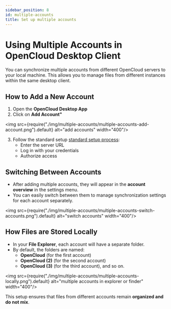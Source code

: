 ```yaml
---
sidebar_position: 8
id: multiple-accounts
title: Set up multiple accounts
---
```


# Using Multiple Accounts in OpenCloud Desktop Client

You can synchronize multiple accounts from different OpenCloud servers to your local machine. This allows you to manage files from different instances within the same desktop client.

## How to Add a New Account
1. Open the **OpenCloud Desktop App**  
2. Click on **Add Account"**  

<img src={require("./img/multiple-accounts/multiple-accounts-add-account.png").default} alt="add accounts" width="400"/>

3. Follow the standard setup [standard setup process](./set-up):  
   - Enter the server URL  
   - Log in with your credentials  
   - Authorize access  

## Switching Between Accounts
- After adding multiple accounts, they will appear in the **account overview** in the settings menu.  
- You can easily switch between them to manage synchronization settings for each account separately.  

<img src={require("./img/multiple-accounts/multiple-accounts-switch-accounts.png").default} alt="switch accounts" width="400"/>

## How Files are Stored Locally
- In your **File Explorer**, each account will have a separate folder.  
- By default, the folders are named:  
  - **OpenCloud** (for the first account)  
  - **OpenCloud (2)** (for the second account)  
  - **OpenCloud (3)** (for the third account), and so on.  

<img src={require("./img/multiple-accounts/multiple-accounts-locally.png").default} alt="multiple accounts in explorer or finder" width="400"/>

This setup ensures that files from different accounts remain **organized and do not mix**.



